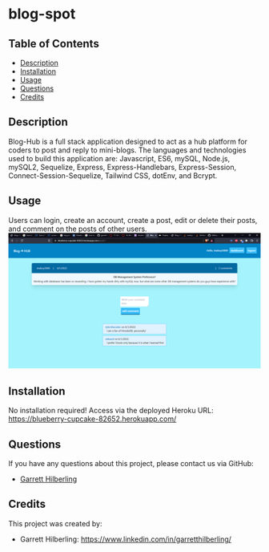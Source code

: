 # blog-spot

## Table of Contents
* [Description](#Description)
* [Installation](#Installation)
* [Usage](#Usage)
* [Questions](#Questions)
* [Credits](#Credits)

## Description
Blog-Hub is a full stack application designed to act as a hub platform for coders to post and reply to mini-blogs. The languages and technologies used to build this application are: Javascript, ES6, mySQL, Node.js, mySQL2, Sequelize, Express, Express-Handlebars, Express-Session, Connect-Session-Sequelize, Tailwind CSS, dotEnv, and Bcrypt. 

## Usage
Users can login, create an account, create a post, edit or delete their posts, and comment on the posts of other users.
![application screenshot](./public/img/application-screenshot.png?raw=true)

## Installation
No installation required! Access via the deployed Heroku URL: https://blueberry-cupcake-82652.herokuapp.com/

## Questions
If you have any questions about this project, please contact us via GitHub: 
* [Garrett Hilberling](https://github.com/garretthilberling)

## Credits
This project was created by:
* Garrett Hilberling: https://www.linkedin.com/in/garretthilberling/